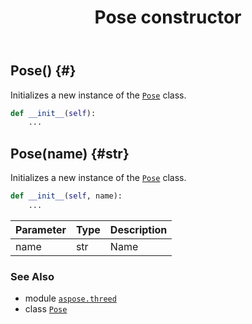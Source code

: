 ﻿---
title: Pose constructor
second_title: Aspose.3D for Python via .NET API References
description: 
type: docs
weight: 10
url: /python-net/aspose.threed/pose/__init__/
is_root: false
---

## Pose() {#}

Initializes a new instance of the [`Pose`](/3d/python-net/aspose.threed/pose) class.



```python
def __init__(self):
    ...
```




## Pose(name) {#str}

Initializes a new instance of the [`Pose`](/3d/python-net/aspose.threed/pose) class.



```python
def __init__(self, name):
    ...
```


| Parameter | Type | Description |
| :- | :- | :- |
| name | str | Name |



### See Also
* module [`aspose.threed`](../../)
* class [`Pose`](/3d/python-net/aspose.threed/pose)
